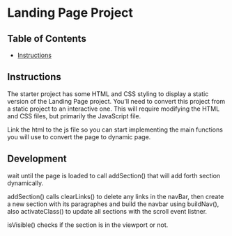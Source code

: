 # Landing Page Project

## Table of Contents

* [Instructions](#instructions)

## Instructions

The starter project has some HTML and CSS styling to display a static version of the Landing Page project. You'll need to convert this project from a static project to an interactive one. This will require modifying the HTML and CSS files, but primarily the JavaScript file.

Link the html to the js file so you can start implementing the main functions you will use to convert the page to dynamic page. 

## Development 
wait until the page is loaded to call addSection() that will add forth section dynamically.

addSection() calls clearLinks() to delete any links in the navBar, then create a new section with its paragraphes and build the navbar using buildNav(), also activateClass() to update all sections with the scroll event listner. 

isVisible() checks if the section is in the viewport or not. 
